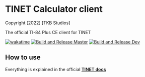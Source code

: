 # TINET Calculator client

Copyright [2022] [TKB Studios]

The official TI-84 Plus CE client for TINET

[![wakatime](https://wakatime.com/badge/github/tkbstudios/tinet-calc.svg)](https://wakatime.com/badge/github/tkbstudios/tinet-calc)
[![Build and Release Master](https://github.com/tkbstudios/tinet-calc/actions/workflows/build-release-master.yml/badge.svg)](https://github.com/tkbstudios/tinet-calc/actions/workflows/build-release-master.yml)
[![Build and Release Dev](https://github.com/tkbstudios/tinet-calc/actions/workflows/build-release-dev.yml/badge.svg)](https://github.com/tkbstudios/tinet-calc/actions/workflows/build-release-dev.yml)

## How to use

Everything is explained in the official **[TINET docs](https://tinetdocs.tkbstudios.com/)**
